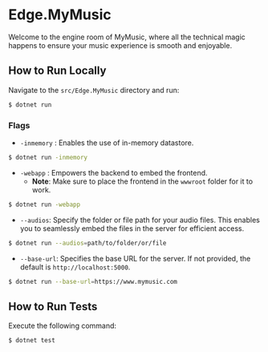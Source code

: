 # Edge.MyMusic

Welcome to the engine room of MyMusic, where all the technical magic happens to ensure your music experience is smooth and enjoyable.

## How to Run Locally

Navigate to the `src/Edge.MyMusic` directory and run:

```bash
$ dotnet run
```

### Flags

-   `-inmemory` : Enables the use of in-memory datastore.

```bash
$ dotnet run -inmemory
```

-   `-webapp` : Empowers the backend to embed the frontend.
    -   **Note**: Make sure to place the frontend in the `wwwroot` folder for it to work.

```bash
$ dotnet run -webapp
```

-   `--audios`: Specify the folder or file path for your audio files. This enables you to seamlessly embed the files in the server for efficient access.

```bash
$ dotnet run --audios=path/to/folder/or/file
```

-   `--base-url`: Specifies the base URL for the server. If not provided, the default is `http://localhost:5000`.

```bash
$ dotnet run --base-url=https://www.mymusic.com
```

## How to Run Tests

Execute the following command:

```bash
$ dotnet test
```
